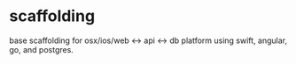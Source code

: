 # scaffolding
base scaffolding for osx/ios/web <-> api <-> db platform using swift, angular, go, and postgres.

